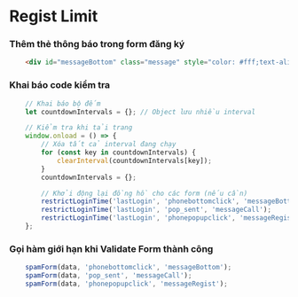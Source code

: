 # Regist Limit

### Thêm thẻ thông báo trong form đăng ký

```html
    <div id="messageBottom" class="message" style="color: #fff;text-align: center;"></div>
```

### Khai báo code kiểm tra

```js
    // Khai báo bộ đếm
    let countdownIntervals = {}; // Object lưu nhiều interval

    // Kiểm tra khi tải trang
    window.onload = () => {
        // Xóa tất cả interval đang chạy
        for (const key in countdownIntervals) {
            clearInterval(countdownIntervals[key]);
        }
        countdownIntervals = {};

        // Khởi động lại đồng hồ cho các form (nếu cần)
        restrictLoginTime('lastLogin', 'phonebottomclick', 'messageBottom');
        restrictLoginTime('lastLogin', 'pop_sent', 'messageCall');
        restrictLoginTime('lastLogin', 'phonepopupclick', 'messageRegist');
    };
```

### Gọi hàm giới hạn khi Validate Form thành công

```js
    spamForm(data, 'phonebottomclick', 'messageBottom');
    spamForm(data, 'pop_sent', 'messageCall');
    spamForm(data, 'phonepopupclick', 'messageRegist');
```